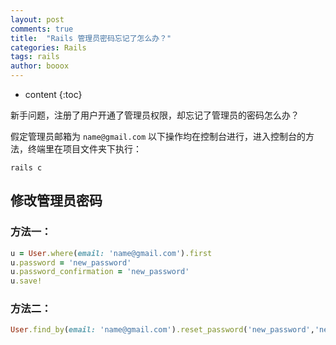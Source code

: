 ```yaml
---
layout: post
comments: true
title:  "Rails 管理员密码忘记了怎么办？"
categories: Rails
tags: rails
author: booox
---
```


* content
{:toc}


新手问题，注册了用户开通了管理员权限，却忘记了管理员的密码怎么办？



假定管理员邮箱为 `name@gmail.com`
以下操作均在控制台进行，进入控制台的方法，终端里在项目文件夹下执行：

`rails c`

## 修改管理员密码

### 方法一：

```ruby
u = User.where(email: 'name@gmail.com').first
u.password = 'new_password'
u.password_confirmation = 'new_password'
u.save!
```

### 方法二：

```ruby
User.find_by(email: 'name@gmail.com').reset_password('new_password','new_password')
```
